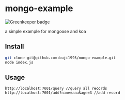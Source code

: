 # mongo-example

[![Greenkeeper badge](https://badges.greenkeeper.io/ah-yu/mongo-example.svg)](https://greenkeeper.io/)

a simple example for mongoose and koa

## Install
```bash
git clone git@github.com:buji1993/mongo-example.git
node index.js
```

## Usage
```
http://localhost:7001/query //query all records
http://localhost:7001/add?name=aaa&age=3 //add record
```